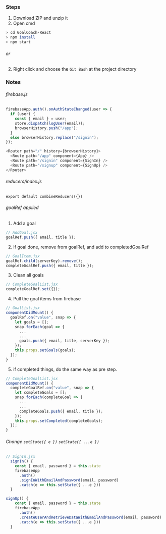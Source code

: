 ### Steps
1. Download ZIP and unzip it
2. Open cmd 
```bash
> cd GoalCoach-React
> npm install
> npm start
```
###### or
2. Right click and choose the `Git Bash` at the project directory

### Notes
###### firebase.js
```js
firebaseApp.auth().onAuthStateChanged(user => {
  if (user) {
    const { email } = user;
    store.dispatch(logUser(email));
    browserHistory.push("/app");
  } 
  else browserHistory.replace("/signin");
});
  ```
```js
<Router path="/" history={browserHistory}>
  <Route path="/app" component={App} />
  <Route path="/signin" component={SignIn} />
  <Route path="/signup" component={SignUp} />
</Router>
```
###### reducers/index.js
```js*
export default combineReducers({})
```

###### goalRef applied
1. Add a goal
```js
// AddGoal.jsx
goalRef.push({ email, title }); 
```
2. If goal done, remove from goalRef, and add to completedGoalRef
```js
// GoalItem.jsx
goalRef.child(serverKey).remove(); 
completeGoalRef.push({ email, title });
```
3. Clean all goals
```js
// CompleteGoalList.jsx
completeGoalRef.set({});
```
4. Pull the goal items from firebase
```js
// GoalList.jsx
componentDidMount() {
  goalRef.on("value", snap => {
    let goals = [];
    snap.forEach(goal => {
      ...
      ...
      goals.push({ email, title, serverKey });
    });
    this.props.setGoals(goals);
  });
}
```
5. if completed things, do the same way as pre step. 
```js
// CompleteGoalList.jsx
componentDidMount() {
  completeGoalRef.on("value", snap => {
    let completeGoals = [];
    snap.forEach(completeGoal => {
      ...
      ...
      completeGoals.push({ email, title });
    });
    this.props.setCompleted(completeGoals);
  });
}
```

###### Change `setState({ e })` `setState({ ...e })`
```js
// SignIn.jsx
  signIn() {
    const { email, password } = this.state
    firebaseApp
      .auth()
      .signInWithEmailAndPassword(email, password)
      .catch(e => this.setState({ ...e }))
  }
```
```js
signUp() {
    const { email, password } = this.state
    firebaseApp
      .auth()
      .createUserAndRetrieveDataWithEmailAndPassword(email, password)
      .catch(e => this.setState({ ...e }))
  }
```